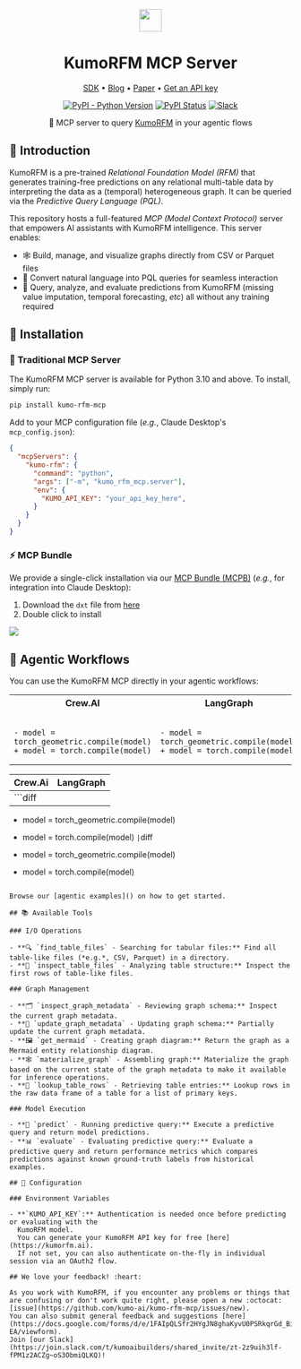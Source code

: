 <div align="center">
  <img src="https://kumo-ai.github.io/kumo-sdk/docs/_static/kumo-logo.svg" height="40"/>
  <h1>KumoRFM MCP Server</h1>
</div>

<div align="center">
  <p>
    <a href="https://github.com/kumo-ai/kumo-rfm/">SDK</a> •
    <a href="https://kumo.ai/company/news/kumo-relational-foundation-model/">Blog</a> •
    <a href="https://kumo.ai/research/kumo_relational_foundation_model.pdf">Paper</a> •
    <a href="https://kumorfm.ai">Get an API key</a>
  </p>

[![PyPI - Python Version](https://img.shields.io/pypi/pyversions/kumo-rfm-mcp?color=FC1373)](https://pypi.org/project/kumo-rfm-mcp/)
[![PyPI Status](https://img.shields.io/pypi/v/kumo-rfm-mcp.svg?color=FC1373)](https://pypi.org/project/kumo-rfm-mcp/)
[![Slack](https://img.shields.io/badge/slack-join-pink.svg?logo=slack&color=FC1373)](https://join.slack.com/t/kumoaibuilders/shared_invite/zt-2z9uih3lf-fPM1z2ACZg~oS3ObmiQLKQ)

🔬 MCP server to query [KumoRFM](https://kumorfm.ai) in your agentic flows

</div>

## 📖 Introduction

KumoRFM is a pre-trained *Relational Foundation Model (RFM)* that generates training-free predictions on any relational multi-table data by interpreting the data as a (temporal) heterogeneous graph.
It can be queried via the *Predictive Query Language (PQL)*.

This repository hosts a full-featured *MCP (Model Context Protocol)* server that empowers AI assistants with KumoRFM intelligence.
This server enables:

- 🕸️ Build, manage, and visualize graphs directly from CSV or Parquet files
- 💬 Convert natural language into PQL queries for seamless interaction
- 🤖 Query, analyze, and evaluate predictions from KumoRFM (missing value imputation, temporal forecasting, *etc*) all without any training required

## 🚀 Installation

### 🐍 Traditional MCP Server

The KumoRFM MCP server is available for Python 3.10 and above. To install, simply run:

```bash
pip install kumo-rfm-mcp
```

Add to your MCP configuration file (*e.g.*, Claude Desktop's `mcp_config.json`):

```json
{
  "mcpServers": {
    "kumo-rfm": {
      "command": "python",
      "args": ["-m", "kumo_rfm_mcp.server"],
      "env": {
        "KUMO_API_KEY": "your_api_key_here",
      }
    }
  }
}
```

### ⚡ MCP Bundle

We provide a single-click installation via our [MCP Bundle (MCPB)](https://github.com/anthropics/mcpb) (*e.g.*, for integration into Claude Desktop):

1. Download the `dxt` file from [here](https://kumo-sdk-public.s3.us-west-2.amazonaws.com/dxt/kumo-rfm-mcp-0.1.0.dxt)
1. Double click to install

<img src="https://kumo-sdk-public.s3.us-west-2.amazonaws.com/claude_desktop.png" />

## 🔬 Agentic Workflows

You can use the KumoRFM MCP directly in your agentic workflows:

<table>
  <tr>
    <th>Crew.AI</th>
    <th>LangGraph</th>
  </tr>
  <tr>
    <td valign="top"><pre lang="diff"><code>
- model = torch_geometric.compile(model)
+ model = torch.compile(model)
</code></pre></td>
    <td valign="top"><pre lang="diff"><code>
- model = torch_geometric.compile(model)
+ model = torch.compile(model)
</code></pre></td>
  </tr>
</table>

| Crew.Ai | LangGraph |
| ------- | --------- |
| ```diff
- model = torch_geometric.compile(model)
+ model = torch.compile(model)
``` | ```diff
- model = torch_geometric.compile(model)
+ model = torch.compile(model)
``` |

Browse our [agentic examples]() on how to get started.

## 📚 Available Tools

### I/O Operations

- **🔍 `find_table_files` - Searching for tabular files:** Find all table-like files (*e.g.*, CSV, Parquet) in a directory.
- **🧐 `inspect_table_files` - Analyzing table structure:** Inspect the first rows of table-like files.

### Graph Management

- **🗂️ `inspect_graph_metadata` - Reviewing graph schema:** Inspect the current graph metadata.
- **🔄 `update_graph_metadata` - Updating graph schema:** Partially update the current graph metadata.
- **🖼️ `get_mermaid` - Creating graph diagram:** Return the graph as a Mermaid entity relationship diagram.
- **🕸️ `materialize_graph` - Assembling graph:** Materialize the graph based on the current state of the graph metadata to make it available for inference operations.
- **📂 `lookup_table_rows` - Retrieving table entries:** Lookup rows in the raw data frame of a table for a list of primary keys.

### Model Execution

- **🤖 `predict` - Running predictive query:** Execute a predictive query and return model predictions.
- **📊 `evaluate` - Evaluating predictive query:** Evaluate a predictive query and return performance metrics which compares predictions against known ground-truth labels from historical examples.

## 🔧 Configuration

### Environment Variables

- **`KUMO_API_KEY`:** Authentication is needed once before predicting or evaluating with the
  KumoRFM model.
  You can generate your KumoRFM API key for free [here](https://kumorfm.ai).
  If not set, you can also authenticate on-the-fly in individual session via an OAuth2 flow.

## We love your feedback! :heart:

As you work with KumoRFM, if you encounter any problems or things that are confusing or don't work quite right, please open a new :octocat:[issue](https://github.com/kumo-ai/kumo-rfm-mcp/issues/new).
You can also submit general feedback and suggestions [here](https://docs.google.com/forms/d/e/1FAIpQLSfr2HYgJN8ghaKyvU0PSRkqrGd_BijL3oyQTnTxLrf8AEk-EA/viewform).
Join [our Slack](https://join.slack.com/t/kumoaibuilders/shared_invite/zt-2z9uih3lf-fPM1z2ACZg~oS3ObmiQLKQ)!
